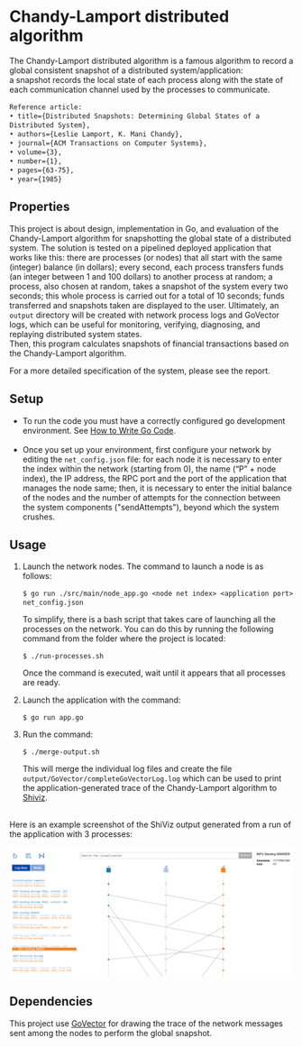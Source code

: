 # Chandy-Lamport distributed algorithm
The Chandy-Lamport distributed algorithm is a famous algorithm to record a global consistent snapshot of a distributed system/application:<br>
a snapshot records the local state of each process along with the state of each communication channel used by the processes to communicate.

```@article{ChandyLamportDistributedAlgorithm,
Reference article:
• title={Distributed Snapshots: Determining Global States of a Distributed System},
• authors={Leslie Lamport, K. Mani Chandy},
• journal={ACM Transactions on Computer Systems},
• volume={3},
• number={1},
• pages={63-75},
• year={1985}
```


## Properties
This project is about design, implementation in Go, and evaluation of the Chandy-Lamport algorithm for snapshotting the global state of a distributed system.
The solution is tested on a pipelined deployed application that works like this: there are processes (or nodes) that all start with the same (integer) balance (in dollars); every second, each process transfers funds (an integer between 1 and 100 dollars) to another process at random; a process, also chosen at random, takes a snapshot of the system every two seconds; this whole process is carried out for a total of 10 seconds; funds transferred and snapshots taken are displayed to the user. Ultimately, an `output` directory will be created with network process logs and GoVector logs, which can be useful for monitoring, verifying, diagnosing, and replaying distributed system states.<br>
Then, this program calculates snapshots of financial transactions based on the Chandy-Lamport algorithm.

For a more detailed specification of the system, please see the report.


## Setup
* To run the code you must have a correctly configured go development
environment. See [How to Write Go
Code](https://golang.org/doc/code.html).
<br><br>
* Once you set up your environment, first configure your network by editing the `net_config.json` file: for each node it is necessary to enter the index within the network (starting from 0), the name (“P” + node index), the IP address, the RPC port and the port of the application that manages the node same; then, it is necessary to enter the initial balance of the nodes and the number of attempts for the connection between the system components ("sendAttempts"), beyond which the system crushes.

## Usage
1) Launch the network nodes. The command to launch a node is as follows:
   
   ```
   $ go run ./src/main/node_app.go <node net index> <application port> net_config.json
   ```
   To simplify, there is a bash script that takes care of launching all the processes on the network. You can do this by running the following command from the folder where the project is located:

   ```
   $ ./run-processes.sh
   ```
   Once the command is executed, wait until it appears that all processes are ready.
3) Launch the application with the command:

   ```
   $ go run app.go
   ```
4) Run the command:

   ```
   $ ./merge-output.sh
   ```
   This will merge the individual log files and create the file `output/GoVector/completeGoVectorLog.log` which can be used to print the application-generated trace of the Chandy-Lamport algorithm to [Shiviz](https://bestchai.bitbucket.io/shiviz/).
<br>
Here is an example screenshot of the ShiViz output generated from a run of the application with 3 processes:
<br><br>
<img src='./.images/shiviz-screen.png'>
<br>


## Dependencies
This project use [GoVector](https://github.com/DistributedClocks/GoVector) for drawing the trace of the network messages sent 
among the nodes to perform the global snapshot.

